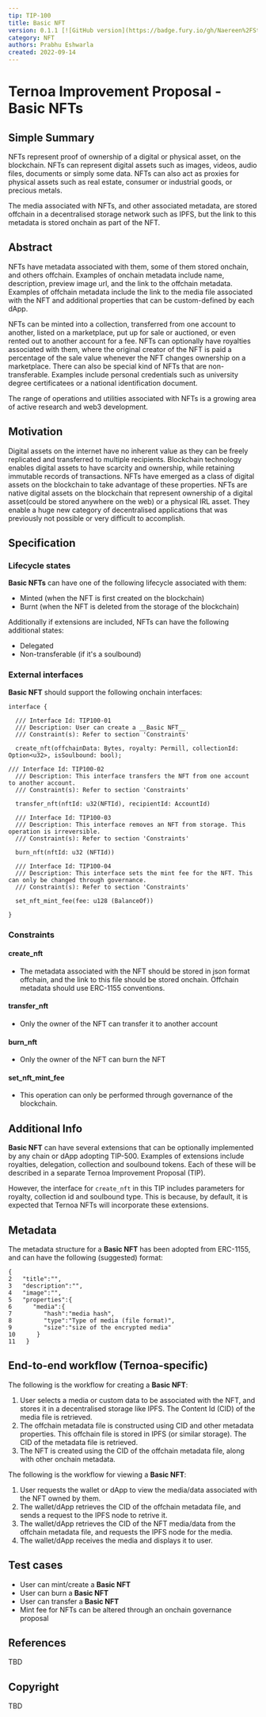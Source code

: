 ```yaml
---
tip: TIP-100
title: Basic NFT
version: 0.1.1 [![GitHub version](https://badge.fury.io/gh/Naereen%2FStrapDown.js.svg)](https://github.com/Naereen/StrapDown.js)
category: NFT
authors: Prabhu Eshwarla
created: 2022-09-14
---
```


# Ternoa Improvement Proposal - __Basic NFTs__

## Simple Summary

NFTs represent proof of ownership of a digital or physical asset, on the blockchain. NFTs can represent digital assets such as images, videos, audio files, documents or simply some data. NFTs can also act as proxies for physical assets such as real estate, consumer or industrial goods, or precious metals.

The media associated with NFTs, and other associated metadata, are stored offchain in a decentralised storage network such as IPFS, but the link to this metadata is stored onchain as part of the NFT. 

## Abstract

NFTs have metadata associated with them, some of them stored onchain, and others offchain. Examples of onchain metadata include name, description, preview image url, and the link to the offchain metadata. Examples of offchain metadata include the link to the media file associated with the NFT and additional properties that can be custom-defined by each dApp.  

NFTs can be minted into a collection, transferred from one account to another, listed on a marketplace, put up for sale or auctioned, or even rented out to another account for a fee. NFTs can optionally have royalties associated with them, where the original creator of the NFT is paid a percentage of the sale value whenever the NFT changes ownership on a marketplace. There can also be special kind of NFTs that are non-transferable. Examples include personal credentials such as university degree certificatees or a national identification document.  

The range of operations and utilities associated with NFTs is a growing area of active research and web3 development. 

## Motivation

Digital assets on the internet have no inherent value as they can be freely replicated and transferred to multiple recipients. Blockchain technology enables digital assets to have scarcity and ownership, while retaining immutable records of transactions. NFTs have emerged as a class of digital assets on the blockchain to take advantage of these properties. NFTs are native digital assets on the blockchain that represent ownership of a digital asset(could be stored anywhere on the web) or a physical IRL asset. They enable a huge new category of decentralised applications that was previously not possible or very difficult to accomplish.

## Specification

### Lifecycle states

__Basic NFTs__ can have one of the following lifecycle associated with them:
* Minted (when the NFT is first created on the blockchain)
* Burnt (when the NFT is deleted from the storage of the blockchain)

Additionally if extensions are included, NFTs can have the following additional states:
* Delegated
* Non-transferable (if it's a soulbound)

### External interfaces

__Basic NFT__ should support the following onchain interfaces:
```
interface {

  /// Interface Id: TIP100-01
  /// Description: User can create a __Basic NFT__
  /// Constraint(s): Refer to section 'Constraints'
  
  create_nft(offchainData: Bytes, royalty: Permill, collectionId: Option<u32>, isSoulbound: bool);
  
/// Interface Id: TIP100-02
  /// Description: This interface transfers the NFT from one account to another account.
  /// Constraint(s): Refer to section 'Constraints'

  transfer_nft(nftId: u32(NFTId), recipientId: AccountId)

  /// Interface Id: TIP100-03
  /// Description: This interface removes an NFT from storage. This operation is irreversible.
  /// Constraint(s): Refer to section 'Constraints'

  burn_nft(nftId: u32 (NFTId))

  /// Interface Id: TIP100-04
  /// Description: This interface sets the mint fee for the NFT. This can only be changed through governance.
  /// Constraint(s): Refer to section 'Constraints'

  set_nft_mint_fee(fee: u128 (BalanceOf))

}

```

### Constraints

#### create_nft
- The metadata associated with the NFT should be stored in json format offchain, and the link to this file should be stored onchain. Offchain metadata should use ERC-1155 conventions.

#### transfer_nft
- Only the owner of the NFT can transfer it to another account

#### burn_nft
- Only the owner of the NFT can burn the NFT

#### set_nft_mint_fee
- This operation can only be performed through governance of the blockchain.

## Additional Info

__Basic NFT__ can have several extensions that can be optionally implemented by any chain or dApp adopting TIP-500. Examples of extensions include royalties, delegation, collection and soulbound tokens. Each of these will be described in a separate Ternoa Improvement Proposal (TIP). 

However, the interface for ```create_nft``` in this TIP includes parameters for royalty, collection id and soulbound type. This is because, by default, it is expected that Ternoa NFTs will incorporate these extensions.

## Metadata

The metadata structure for a __Basic NFT__ has been adopted from ERC-1155, and can have the following (suggested) format:
```
{
2   "title":"",
3   "description":"",
4   "image":"",
5   "properties":{
6      "media":{
7         "hash":"media hash",
8         "type":"Type of media (file format)",
9         "size":"size of the encrypted media"
10      }
11   }
```

## End-to-end workflow (Ternoa-specific)

The following is the workflow for creating a __Basic NFT__:
1. User selects a media or custom data to be associated with the NFT, and stores it in a decentralised storage like IPFS. The Content Id (CID) of the media file is retrieved.
2. The offchain metadata file is constructed using CID and other metadata properties. This offchain file is stored in IPFS (or similar storage). The CID of the metadata file is retrieved.
3. The NFT is created using the CID of the offchain metadata file, along with other onchain metadata.

The following is the workflow for viewing a __Basic NFT__:
1. User requests the wallet or dApp to view the media/data associated with the NFT owned by them.
2. The wallet/dApp retrieves the CID of the offchain metadata file, and sends a request to the IPFS node to retrive it.
3. The wallet/dApp retrieves the CID of the NFT media/data from the offchain metadata file, and requests the IPFS node for the media.
4. The wallet/dApp receives the media and displays it to user. 

## Test cases

* User can mint/create a __Basic NFT__ 
* User can burn a __Basic NFT__ 
* User can transfer a __Basic NFT__
* Mint fee for NFTs can be altered through an onchain governance proposal
 
## References
TBD

## Copyright
TBD
